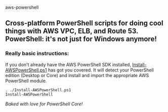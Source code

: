 aws-powershell

## Cross-platform PowerShell scripts for doing cool things with AWS VPC, ELB, and Route 53. PowerShell: it's not just for Windows anymore!

### Really basic instructions:
If you don't already have the AWS PowerShell SDK installed, [Install-AWSPowerShell.ps1](Install-AWSPowerShell.ps1) has got you covered. It will detect your PowerShell edition (Desktop or Core) and install and import the appropriate AWS PowerShell module.
```
. ./Install-AWSPowerShell.ps1
Install-AWSPowerShell
```

*Baked with love for PowerShell Core!*
